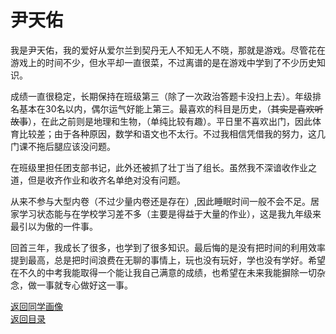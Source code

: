 # 尹天佑

我是尹天佑，我的爱好从爱尔兰到契丹无人不知无人不晓，那就是游戏。尽管花在游戏上的时间不少，但水平却一直很菜，不过离谱的是在游戏中学到了不少历史知识。

成绩一直很稳定，长期保持在班级第三（除了一次政治答题卡没扫上去）。年级排名基本在30名以内，偶尔运气好能上第三。最喜欢的科目是历史，（~~其实是喜欢听故事~~），在此之前则是地理和生物，（单纯比较有趣）。平日里不喜欢出门，因此体育比较差；由于各种原因，数学和语文也不太行。不过我相信凭借我的努力，这几门课不拖后腿应该没问题。

在班级里担任团支部书记，此外还被抓了壮丁当了组长。虽然我不深谙收作业之道，但是收齐作业和收齐名单绝对没有问题。

从来不参与大型内卷（不过少量内卷还是存在）,因此睡眠时间一般不会不足。居家学习状态能与在学校学习差不多（主要是得益于大量的作业），这是我九年级来最引以为傲的一件事。

回首三年，我成长了很多，也学到了很多知识。最后悔的是没有把时间的利用效率提到最高，总是把时间浪费在无聊的事情上，玩也没有玩好，学也没有学好。希望在不久的中考我能取得一个能让我自己满意的成绩，也希望在未来我能摒除一切杂念，做一事就专心做好这一事。

[返回同学画像](/同学画像.html)  
[返回目录](/index.html)
